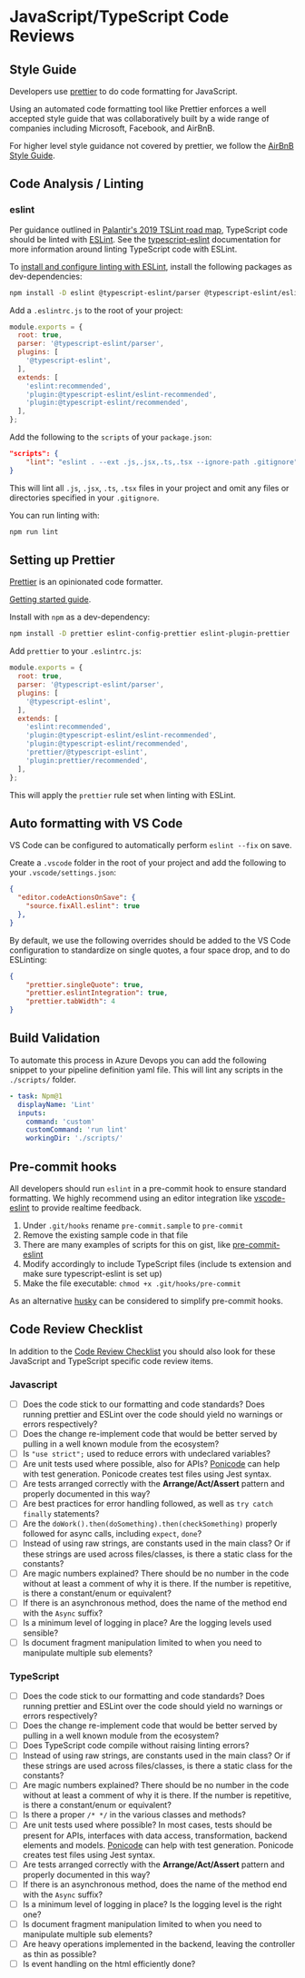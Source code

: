 # JavaScript/TypeScript Code Reviews

## Style Guide

Developers use [prettier](https://prettier.io/) to do code formatting for JavaScript.

Using an automated code formatting tool like Prettier enforces a well accepted style guide that was collaboratively built by a wide range of companies including Microsoft, Facebook, and AirBnB.

For higher level style guidance not covered by prettier, we follow the [AirBnB Style Guide](https://github.com/airbnb/javascript).

## Code Analysis / Linting

### eslint

Per guidance outlined in [Palantir's 2019 TSLint road map](https://medium.com/palantir/tslint-in-2019-1a144c2317a9),
TypeScript code should be linted with [ESLint](https://github.com/eslint/eslint). See the [typescript-eslint](https://typescript-eslint.io/) documentation for more information around linting TypeScript code with ESLint.

To [install and configure linting with ESLint](https://typescript-eslint.io/),
install the following packages as dev-dependencies:

```bash
npm install -D eslint @typescript-eslint/parser @typescript-eslint/eslint-plugin
```

Add a `.eslintrc.js` to the root of your project:

```javascript
module.exports = {
  root: true,
  parser: '@typescript-eslint/parser',
  plugins: [
    '@typescript-eslint',
  ],
  extends: [
    'eslint:recommended',
    'plugin:@typescript-eslint/eslint-recommended',
    'plugin:@typescript-eslint/recommended',
  ],
};
```

Add the following to the `scripts` of your `package.json`:

```json
"scripts": {
    "lint": "eslint . --ext .js,.jsx,.ts,.tsx --ignore-path .gitignore"
}
```

This will lint all `.js`, `.jsx`, `.ts`, `.tsx` files in your project and omit any files or
directories specified in your `.gitignore`.

You can run linting with:

```bash
npm run lint
```

## Setting up Prettier

[Prettier](https://prettier.io/docs/en/) is an opinionated code formatter.

[Getting started guide](https://prettier.io/docs/en/integrating-with-linters.html).

Install with `npm` as a dev-dependency:

```bash
npm install -D prettier eslint-config-prettier eslint-plugin-prettier
```

Add `prettier` to your `.eslintrc.js`:

```javascript
module.exports = {
  root: true,
  parser: '@typescript-eslint/parser',
  plugins: [
    '@typescript-eslint',
  ],
  extends: [
    'eslint:recommended',
    'plugin:@typescript-eslint/eslint-recommended',
    'plugin:@typescript-eslint/recommended',
    'prettier/@typescript-eslint',
    'plugin:prettier/recommended',
  ],
};
```

This will apply the `prettier` rule set when linting with ESLint.

## Auto formatting with VS Code

VS Code can be configured to automatically perform `eslint --fix` on save.

Create a `.vscode` folder in the root of your project and add the following to your
`.vscode/settings.json`:

```json
{
  "editor.codeActionsOnSave": {
    "source.fixAll.eslint": true
  },
}
```

By default, we use the following overrides should be added to the VS Code configuration to standardize on single quotes, a four space drop, and to do ESLinting:

```json
{
    "prettier.singleQuote": true,
    "prettier.eslintIntegration": true,
    "prettier.tabWidth": 4
}
```

## Build Validation

To automate this process in Azure Devops you can add the following snippet to your pipeline definition yaml file. This will lint any scripts in the `./scripts/` folder.

```yaml
- task: Npm@1
  displayName: 'Lint'
  inputs:
    command: 'custom'
    customCommand: 'run lint'
    workingDir: './scripts/'
```

## Pre-commit hooks

All developers should run `eslint` in a pre-commit hook to ensure standard formatting. We highly recommend using an editor integration like [vscode-eslint](https://github.com/Microsoft/vscode-eslint) to provide realtime feedback.

1. Under `.git/hooks` rename `pre-commit.sample` to `pre-commit`
1. Remove the existing sample code in that file
1. There are many examples of scripts for this on gist, like [pre-commit-eslint](https://gist.github.com/linhmtran168/2286aeafe747e78f53bf)
1. Modify accordingly to include TypeScript files (include ts extension and make sure typescript-eslint is set up)
1. Make the file executable: `chmod +x .git/hooks/pre-commit`

As an alternative [husky](https://github.com/typicode/husky) can be considered to simplify pre-commit hooks.

## Code Review Checklist

In addition to the [Code Review Checklist](../pull-requests/reviewer-guidance.md) you should also look for these JavaScript and TypeScript specific code review items.

### Javascript

* [ ] Does the code stick to our formatting and code standards? Does running prettier and ESLint over the code should yield no warnings or errors respectively?
* [ ] Does the change re-implement code that would be better served by pulling in a well known module from the ecosystem?
* [ ] Is `"use strict";` used to reduce errors with undeclared variables?
* [ ] Are unit tests used where possible, also for APIs? [Ponicode](https://www.ponicode.com/) can help with test generation. Ponicode creates test files using Jest syntax.
* [ ] Are tests arranged correctly with the **Arrange/Act/Assert** pattern and properly documented in this way?
* [ ] Are best practices for error handling followed, as well as `try catch finally` statements?
* [ ] Are the `doWork().then(doSomething).then(checkSomething)` properly followed for async calls, including `expect`, `done`?
* [ ] Instead of using raw strings, are constants used in the main class? Or if these strings are used across files/classes, is there a static class for the constants?
* [ ] Are magic numbers explained? There should be no number in the code without at least a comment of why it is there. If the number is repetitive, is there a constant/enum or equivalent?
* [ ] If there is an asynchronous method, does the name of the method end with the `Async` suffix?
* [ ] Is a minimum level of logging in place? Are the logging levels used sensible?
* [ ] Is document fragment manipulation limited to when you need to manipulate multiple sub elements?

### TypeScript

* [ ] Does the code stick to our formatting and code standards? Does running prettier and ESLint over the code should yield no warnings or errors respectively?
* [ ] Does the change re-implement code that would be better served by pulling in a well known module from the ecosystem?
* [ ] Does TypeScript code compile without raising linting errors?
* [ ] Instead of using raw strings, are constants used in the main class? Or if these strings are used across files/classes, is there a static class for the constants?
* [ ] Are magic numbers explained? There should be no number in the code without at least a comment of why it is there. If the number is repetitive, is there a constant/enum or equivalent?
* [ ] Is there a proper `/* */` in the various classes and methods?
* [ ] Are unit tests used where possible? In most cases, tests should be present for APIs, interfaces with data access, transformation, backend elements and models. [Ponicode](https://www.ponicode.com/) can help with test generation. Ponicode creates test files using Jest syntax.
* [ ] Are tests arranged correctly with the **Arrange/Act/Assert** pattern and properly documented in this way?
* [ ] If there is an asynchronous method, does the name of the method end with the `Async` suffix?
* [ ] Is a minimum level of logging in place? Is the logging level is the right one?
* [ ] Is document fragment manipulation limited to when you need to manipulate multiple sub elements?
* [ ] Are heavy operations implemented in the backend, leaving the controller as thin as possible?
* [ ] Is event handling on the html efficiently done?
